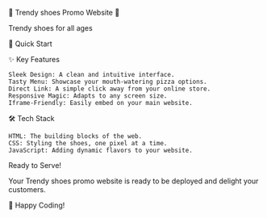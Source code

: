 👟 Trendy shoes Promo Website 👠

Trendy shoes for all ages

🚀 Quick Start 

✨ Key Features

    Sleek Design: A clean and intuitive interface.
    Tasty Menu: Showcase your mouth-watering pizza options.
    Direct Link: A simple click away from your online store.
    Responsive Magic: Adapts to any screen size.
    Iframe-Friendly: Easily embed on your main website.

🛠️ Tech Stack

    HTML: The building blocks of the web.
    CSS: Styling the shoes, one pixel at a time.
    JavaScript: Adding dynamic flavors to your website.

Ready to Serve!

Your Trendy shoes promo website is ready to be deployed and delight your customers.

🚀 Happy Coding!